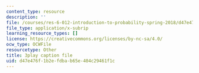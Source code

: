 ```yaml
---
content_type: resource
description: ''
file: /courses/res-6-012-introduction-to-probability-spring-2018/d47e476f1b2efdbab65e404c29461f1c_UZOT_ddWpco.srt
file_type: application/x-subrip
learning_resource_types: []
license: https://creativecommons.org/licenses/by-nc-sa/4.0/
ocw_type: OCWFile
resourcetype: Other
title: 3play caption file
uid: d47e476f-1b2e-fdba-b65e-404c29461f1c
---
```


